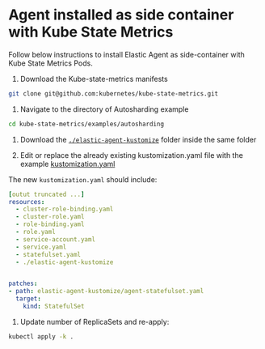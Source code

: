 # Agent installed as side container with Kube State Metrics 

Follow below instructions to install Elastic Agent as side-container with Kube State Metrics Pods.

1. Download the Kube-state-metrics manifests

```bash
git clone git@github.com:kubernetes/kube-state-metrics.git
```

1. Navigate to the directory of Autosharding example

```bash
cd kube-state-metrics/examples/autosharding
```

1. Download the [`./elastic-agent-kustomize`](./elastic-agent-kustomize) folder inside the same folder

1. Edit or replace the already existing kustomization.yaml file with the example [kustomization.yaml](./kustomization.yaml)

The new `kustomization.yaml` should include:

```yaml
[outut truncated ...]
resources:
  - cluster-role-binding.yaml
  - cluster-role.yaml
  - role-binding.yaml
  - role.yaml
  - service-account.yaml
  - service.yaml
  - statefulset.yaml
  - ./elastic-agent-kustomize


patches:
- path: elastic-agent-kustomize/agent-statefulset.yaml
  target:
    kind: StatefulSet
```

1. Update number of ReplicaSets and re-apply:

```bash
kubectl apply -k .
```
